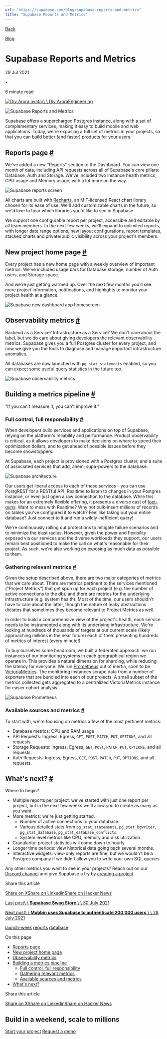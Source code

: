```yaml
---
url: "https://supabase.com/blog/supabase-reports-and-metrics"
title: "Supabase Reports and Metrics"
---
```


[Back](https://supabase.com/blog)

[Blog](https://supabase.com/blog)

# Supabase Reports and Metrics

29 Jul 2021

•

6 minute read

[![Div Arora avatar](https://supabase.com/_next/image?url=https%3A%2F%2Fgithub.com%2Fdarora.png&w=96&q=75&dpl=dpl_7FY8EmFQ6G3YqautJ4Fvh1viLnvu)\\
\\
Div AroraEngineering](https://github.com/darora)

![Supabase Reports and Metrics](https://supabase.com/_next/image?url=%2Fimages%2Fblog%2Flaunch-week-sql-day-4-reports-and-metrics%2Freports-and-metrics-thumb.jpg&w=3840&q=100&dpl=dpl_7FY8EmFQ6G3YqautJ4Fvh1viLnvu)

Supabase offers a supercharged Postgres instance, along with a set of complementary services, making it easy to build mobile and web applications.
Today, we're exposing a full set of metrics in your projects, so that you can build better (and faster) products for your users.

## Reports page [\#](https://supabase.com/blog/supabase-reports-and-metrics\#reports-page)

We've added a new "Reports" section to the Dashboard. You can view one month of data, including
API requests across all of Supabase's core pillars:
Database, Auth and Storage. We've included two instance health metrics, CPU usage and Memory usage,
with a lot more on the way.

![Supabase reports screen](https://supabase.com/_next/image?url=%2Fimages%2Fblog%2Flaunch-week-sql-day-4-reports-and-metrics%2Freports-and-metrics-reports-screen.jpg&w=3840&q=75&dpl=dpl_7FY8EmFQ6G3YqautJ4Fvh1viLnvu)

All charts are built with [Recharts](https://recharts.org/en-US), an MIT-licensed React chart library chosen for its ease of use.
We'll add customizable charts in the future, so we'd love to hear which libraries you'd like to see in Supabase.

We support one configurable report per project, accessible and editable by all team members. In the next few weeks,
we'll expand to unlimited reports, with longer date range options, new layout configurations, report templates,
stacked charts and private/public visibility across your project's members.

## New project home page [\#](https://supabase.com/blog/supabase-reports-and-metrics\#new-project-home-page)

Every project has a new home page with a weekly overview of important metrics. We've included usage bars for Database storage,
number of Auth users, and Storage space.

And we're just getting warmed up. Over the next few months you'll see more project information, notifications, and highlights to
monitor your project health at a glance.

![Supabase new dashboard app homescreen](https://supabase.com/_next/image?url=%2Fimages%2Fblog%2Flaunch-week-sql-day-4-reports-and-metrics%2Freports-and-metrics-homepage.jpg&w=3840&q=75&dpl=dpl_7FY8EmFQ6G3YqautJ4Fvh1viLnvu)

## Observability metrics [\#](https://supabase.com/blog/supabase-reports-and-metrics\#observability-metrics)

Backend as a Service? Infrastructure as a Service? We don't care about the label, but we do care about giving developers the relevant
observability metrics. Supabase gives you a full Postgres cluster for every project, and now we give you the tools to diagnose and manage
important infrastructure anomalies.

All databases are now launched with `pg_stat_statements` enabled, so you can expect some useful query statistics in the future too.

![Supabase observability metrics](https://supabase.com/_next/image?url=%2Fimages%2Fblog%2Flaunch-week-sql-day-4-reports-and-metrics%2Freports-and-metrics-observability-screen.jpg&w=3840&q=75&dpl=dpl_7FY8EmFQ6G3YqautJ4Fvh1viLnvu)

## Building a metrics pipeline [\#](https://supabase.com/blog/supabase-reports-and-metrics\#building-a-metrics-pipeline)

"If you can't measure it, you can't improve it."

### Full control, full responsibility [\#](https://supabase.com/blog/supabase-reports-and-metrics\#full-control-full-responsibility)

When developers build services and applications on top of Supabase, relying on the platform's reliability and performance.
Product observability is critical, as it allows developers to make decisions on where to spend their optimization dollars,
and to get ahead of possible issues before they become showstoppers.

At Supabase, each project is provisioned with a Postgres cluster, and a suite of associated services that add, ahem,
supa-powers to the database.

![Supabase architecture](https://supabase.com/_next/image?url=%2Fimages%2Fblog%2Flaunch-week-sql-day-4-reports-and-metrics%2Freports-infra.png&w=3840&q=75&dpl=dpl_7FY8EmFQ6G3YqautJ4Fvh1viLnvu)

Our users get liberal access to each of these services - you can use PostgREST for a RESTful API,
Realtime to listen to changes in your Postgres instance, or even just open a raw connection to the database.
While this makes for an extremely flexible offering, it presents a diverse cast of [foot-guns](https://en.wiktionary.org/wiki/footgun).
Want to mess with Realtime? Why not bulk-insert millions of records on tables you've configured it to watch?
Feel like taking out your entire database? Just connect to it and run a wildly inefficient query!

We're continuously rolling out protections to mitigate failure scenarios and to minimize the blast radius.
However, given the power and flexibility exposed via our services and the diverse workloads they support,
our users remain best positioned to make the call on what's reasonable for their project.
As such, we're also working on exposing as much data as possible to them.

### Gathering relevant metrics [\#](https://supabase.com/blog/supabase-reports-and-metrics\#gathering-relevant-metrics)

Given the setup described above, there are two major categories of metrics that we care about.
There are metrics pertinent to the services mentioned ("Project Metrics") that get spun up for each project
(e.g. the number of active connections to the db), and there are metrics for the underlying infrastructure
(e.g. system health). Most of the time, our users shouldn't have to care about the latter,
though the nature of leaky abstractions dictates that sometimes they become relevant to Project Metrics as well.

In order to build a comprehensive view of the project's health, each service needs to be instrumented along with its
underlying infrastructure. We're looking at hundreds of thousands of targets at our current scale
(likely approaching millions in the near future) each of them presenting hundreds of metrics of interest (every minute!).

To buy ourselves some headroom, we built a federated approach: we run instances of our monitoring systems in each
geographical region we operate in. This provides a natural dimension for sharding, while reducing the latency for everyone.
We run [Prometheus](https://prometheus.io/) out of inertia, soon to be [VictoriaMetrics](https://victoriametrics.com/).
The monitoring instances scrape data from a number of exporters that are bundled into each of our projects.
A small subset of the metrics collected gets aggregated to a centralized VictoriaMetrics instance for easier cohort analysis.

![Supabase Prometheus](https://supabase.com/_next/image?url=%2Fimages%2Fblog%2Flaunch-week-sql-day-4-reports-and-metrics%2Fprometheus.png&w=3840&q=75&dpl=dpl_7FY8EmFQ6G3YqautJ4Fvh1viLnvu)

### Available sources and metrics [\#](https://supabase.com/blog/supabase-reports-and-metrics\#available-sources-and-metrics)

To start with, we're focusing on metrics a few of the most pertinent metrics:

- Database metrics: CPU and RAM usage
- API Requests: Ingress, Egress, `GET`, `POST`, `PATCH`, `PUT`, `OPTIONS`, and all requests.
- Storage Requests: Ingress, Egress, `GET`, `POST`, `PATCH`, `PUT`, `OPTIONS`, and all requests.
- Auth Requests: Ingress, Egress, `GET`, `POST`, `PATCH`, `PUT`, `OPTIONS`, and all requests.

## What's next? [\#](https://supabase.com/blog/supabase-reports-and-metrics\#whats-next)

Where to begin?

- Multiple reports per project: we've started with just one report per project, but in the next few weeks we'll allow you to create as many as you want.
- More metrics: we're just getting started.
  - Number of active connections to your database.
  - Various detailed stats from `pg_stat_statements`, `pg_stat_bgwriter`, `pg_stat_database`, `pg_stat_database_conflicts`.
  - System level metrics like CPU, memory and disk utilization.
- Granularity: project statistics will come down to hourly.
- Longer time periods: view historical data going back several months.
- Interactive widgets: view-only reports are fine, but we wouldn't be a Postgres company if we didn't allow you to write your own SQL queries.

Any other metrics you want to see in your projects? Reach out on our [Discord channel](https://discord.supabase.com/) and give Supabase a try by [creating a project](https://supabase.com/dashboard/).

Share this article

[Share on X](https://twitter.com/intent/tweet?url=https%3A%2F%2Fsupabase.com%2Fblog%2Fsupabase-reports-and-metrics&text=Supabase%20Reports%20and%20Metrics)[Share on Linkedin](https://www.linkedin.com/shareArticle?url=https%3A%2F%2Fsupabase.com%2Fblog%2Fsupabase-reports-and-metrics&text=Supabase%20Reports%20and%20Metrics)[Share on Hacker News](https://news.ycombinator.com/submitlink?u=https%3A%2F%2Fsupabase.com%2Fblog%2Fsupabase-reports-and-metrics&t=Supabase%20Reports%20and%20Metrics)

[Last post\\
\\
**Supabase Swag Store** \\
\\
30 July 2021](https://supabase.com/blog/supabase-swag-store)

[Next post\\
\\
**Mobbin uses Supabase to authenticate 200,000 users** \\
\\
28 July 2021](https://supabase.com/blog/mobbin-supabase-200000-users)

[launch-week](https://supabase.com/blog/tags/launch-week) [reports](https://supabase.com/blog/tags/reports) [database](https://supabase.com/blog/tags/database)

On this page

- [Reports page](https://supabase.com/blog/supabase-reports-and-metrics#reports-page)
- [New project home page](https://supabase.com/blog/supabase-reports-and-metrics#new-project-home-page)
- [Observability metrics](https://supabase.com/blog/supabase-reports-and-metrics#observability-metrics)
- [Building a metrics pipeline](https://supabase.com/blog/supabase-reports-and-metrics#building-a-metrics-pipeline)
  - [Full control, full responsibility](https://supabase.com/blog/supabase-reports-and-metrics#full-control-full-responsibility)
  - [Gathering relevant metrics](https://supabase.com/blog/supabase-reports-and-metrics#gathering-relevant-metrics)
  - [Available sources and metrics](https://supabase.com/blog/supabase-reports-and-metrics#available-sources-and-metrics)
- [What's next?](https://supabase.com/blog/supabase-reports-and-metrics#whats-next)

Share this article

[Share on X](https://twitter.com/intent/tweet?url=https%3A%2F%2Fsupabase.com%2Fblog%2Fsupabase-reports-and-metrics&text=Supabase%20Reports%20and%20Metrics)[Share on Linkedin](https://www.linkedin.com/shareArticle?url=https%3A%2F%2Fsupabase.com%2Fblog%2Fsupabase-reports-and-metrics&text=Supabase%20Reports%20and%20Metrics)[Share on Hacker News](https://news.ycombinator.com/submitlink?u=https%3A%2F%2Fsupabase.com%2Fblog%2Fsupabase-reports-and-metrics&t=Supabase%20Reports%20and%20Metrics)

## Build in a weekend, scale to millions

[Start your project](https://supabase.com/dashboard) [Request a demo](https://supabase.com/contact/sales)